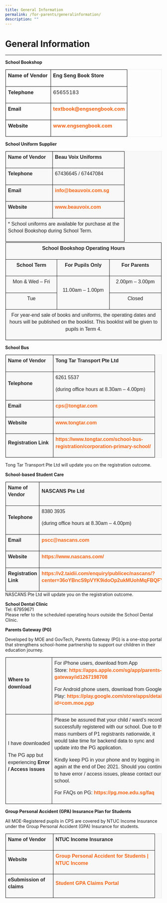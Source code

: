 ```yaml
---
title: General Information
permalink: /for-parents/generalinformation/
description: ""
---
```

General Information
===================

  

---

**School Bookshop**  

<table class="iveo_table ives_tab_1" style="margin: 0px; outline: 0px; padding: 0px; border: 1px solid rgb(234, 234, 234); border-collapse: collapse;"><tbody class="" style="margin: 0px; outline: 0px; padding: 0px;"><tr class="" style="margin: 0px; outline: 0px; padding: 0px;"><td width="130" class="" style="margin: 0px; outline: 0px; padding: 7px; text-align: center; background-color: transparent; color: rgb(34, 34, 34); border: 1px solid rgb(0, 0, 0);"><p class="" style="margin: 0px 0px 1em; outline: 0px; padding: 0px; line-height: 22.4px; text-align: left;"><b class="" style="margin: 0px; outline: 0px; padding: 0px;">Name of Vendor</b></p></td><td width="216" class="" style="margin: 0px; outline: 0px; padding: 7px; text-align: center; background-color: transparent; color: rgb(34, 34, 34); border: 1px solid rgb(0, 0, 0);"><p class="" style="margin: 0px 0px 1em; outline: 0px; padding: 0px; line-height: 22.4px; text-align: left;"><b class="" style="margin: 0px; outline: 0px; padding: 0px;">Eng Seng Book Store</b></p></td></tr><tr class="" style="margin: 0px; outline: 0px; padding: 0px;"><td width="130" class="" style="margin: 0px; outline: 0px; padding: 7px; text-align: center; background-color: transparent; color: rgb(34, 34, 34); border: 1px solid rgb(0, 0, 0);"><p class="" style="margin: 0px 0px 1em; outline: 0px; padding: 0px; line-height: 22.4px; text-align: left;"><b class="" style="margin: 0px; outline: 0px; padding: 0px;">Telephone</b></p></td><td width="216" class="" style="margin: 0px; outline: 0px; padding: 7px; text-align: center; background-color: transparent; color: rgb(34, 34, 34); border: 1px solid rgb(0, 0, 0);"><p class="" style="margin: 0px 0px 1em; outline: 0px; padding: 0px; line-height: 22.4px; text-align: left;"><span class="" style="margin: 0px; outline: 0px; padding: 0px;">65655183</span></p></td></tr><tr class="" style="margin: 0px; outline: 0px; padding: 0px;"><td width="130" class="" style="margin: 0px; outline: 0px; padding: 7px; text-align: center; background-color: transparent; color: rgb(34, 34, 34); border: 1px solid rgb(0, 0, 0);"><p class="" style="margin: 0px 0px 1em; outline: 0px; padding: 0px; line-height: 22.4px; text-align: left;"><b class="" style="margin: 0px; outline: 0px; padding: 0px;">Email</b></p></td><td width="216" class="" style="margin: 0px; outline: 0px; padding: 7px; text-align: center; background-color: transparent; color: rgb(34, 34, 34); border: 1px solid rgb(0, 0, 0);"><p class="" style="margin: 0px 0px 1em; outline: 0px; padding: 0px; line-height: 22.4px; text-align: left;"><a href="mailto:textbook@engsengbook.com" class="" style="margin: 0px; outline: 0px; padding: 0px; color: rgb(245, 100, 20); text-decoration: none; font-weight: 700;">textbook@engsengbook.com</a><span class="" style="margin: 0px; outline: 0px; padding: 0px;"></span></p></td></tr><tr class="" style="margin: 0px; outline: 0px; padding: 0px;"><td width="130" class="" style="margin: 0px; outline: 0px; padding: 7px; text-align: center; background-color: transparent; color: rgb(34, 34, 34); border: 1px solid rgb(0, 0, 0);"><p class="" style="margin: 0px 0px 1em; outline: 0px; padding: 0px; line-height: 22.4px; text-align: left;"><b class="" style="margin: 0px; outline: 0px; padding: 0px;"><span class="" style="margin: 0px; outline: 0px; padding: 0px;">Website</span></b></p></td><td width="216" class="" style="margin: 0px; outline: 0px; padding: 7px; text-align: center; background-color: transparent; color: rgb(34, 34, 34); border: 1px solid rgb(0, 0, 0);"><p class="" style="margin: 0px 0px 1em; outline: 0px; padding: 0px; line-height: 22.4px; text-align: left;"><span class="" style="margin: 0px; outline: 0px; padding: 0px;"><span class="" style="margin: 0px; outline: 0px; padding: 0px;"><a href="http://www.engsengbook.com/" class="" target="_blank" style="margin: 0px; outline: 0px; padding: 0px; color: rgb(245, 100, 20); text-decoration: none; font-weight: 700;">www.engsengbook.com</a></span></span></p></td></tr></tbody></table>

**School Uniform Supplier**

<table class="iveo_table ives_tab_1" style="margin: 0px; outline: 0px; padding: 0px; border: 1px solid rgb(234, 234, 234); border-collapse: collapse; color: rgb(0, 0, 0); font-family: Raleway, sans-serif; font-size: 16px; font-style: normal; font-variant-ligatures: normal; font-variant-caps: normal; font-weight: 400; letter-spacing: normal; orphans: 2; text-align: left; text-transform: none; white-space: normal; widows: 2; word-spacing: 0px; -webkit-text-stroke-width: 0px; background-color: rgba(248, 248, 248, 0.9); text-decoration-thickness: initial; text-decoration-style: initial; text-decoration-color: initial;"><tbody class="" style="margin: 0px; outline: 0px; padding: 0px;"><tr class="" style="margin: 0px; outline: 0px; padding: 0px;"><td width="136" class="" style="margin: 0px; outline: 0px; padding: 7px; text-align: center; background-color: transparent; color: rgb(34, 34, 34); border: 1px solid rgb(0, 0, 0);"><p class="" style="margin: 0px 0px 1em; outline: 0px; padding: 0px; line-height: 22.4px; text-align: left;"><b class="" style="margin: 0px; outline: 0px; padding: 0px;">Name of Vendor</b></p></td><td width="216" class="" style="margin: 0px; outline: 0px; padding: 7px; text-align: center; background-color: transparent; color: rgb(34, 34, 34); border: 1px solid rgb(0, 0, 0);"><p class="" style="margin: 0px 0px 1em; outline: 0px; padding: 0px; line-height: 22.4px; text-align: left;"><b class="" style="margin: 0px; outline: 0px; padding: 0px;">Beau Voix Uniforms</b></p></td></tr><tr class="" style="margin: 0px; outline: 0px; padding: 0px;"><td width="136" class="" style="margin: 0px; outline: 0px; padding: 7px; text-align: center; background-color: transparent; color: rgb(34, 34, 34); border: 1px solid rgb(0, 0, 0);"><p class="" style="margin: 0px 0px 1em; outline: 0px; padding: 0px; line-height: 22.4px; text-align: left;"><b class="" style="margin: 0px; outline: 0px; padding: 0px;">Telephone</b></p></td><td width="216" class="" style="margin: 0px; outline: 0px; padding: 7px; text-align: center; background-color: transparent; color: rgb(34, 34, 34); border: 1px solid rgb(0, 0, 0);"><p class="" style="margin: 0px 0px 1em; outline: 0px; padding: 0px; line-height: 22.4px; text-align: left;"><span class="" style="margin: 0px; outline: 0px; padding: 0px;">67436645 / 67447084</span></p></td></tr><tr class="" style="margin: 0px; outline: 0px; padding: 0px;"><td width="136" class="" style="margin: 0px; outline: 0px; padding: 7px; text-align: center; background-color: transparent; color: rgb(34, 34, 34); border: 1px solid rgb(0, 0, 0);"><p class="" style="margin: 0px 0px 1em; outline: 0px; padding: 0px; line-height: 22.4px; text-align: left;"><b class="" style="margin: 0px; outline: 0px; padding: 0px;">Email</b></p></td><td width="216" class="" style="margin: 0px; outline: 0px; padding: 7px; text-align: center; background-color: transparent; color: rgb(34, 34, 34); border: 1px solid rgb(0, 0, 0);"><p class="" style="margin: 0px 0px 1em; outline: 0px; padding: 0px; line-height: 22.4px; text-align: left;"><a href="mailto:info@beauvoix.com.sg" class="" target="" style="margin: 0px; outline: 0px; padding: 0px; color: rgb(245, 100, 20); text-decoration: none; font-weight: 700;">info@beauvoix.com.sg</a><span class="" style="margin: 0px; outline: 0px; padding: 0px;"></span></p></td></tr><tr class="" style="margin: 0px; outline: 0px; padding: 0px;"><td width="136" class="" style="margin: 0px; outline: 0px; padding: 7px; text-align: center; background-color: transparent; color: rgb(34, 34, 34); border: 1px solid rgb(0, 0, 0);"><p class="" style="margin: 0px 0px 1em; outline: 0px; padding: 0px; line-height: 22.4px; text-align: left;"><b class="" style="margin: 0px; outline: 0px; padding: 0px;"><span class="" style="margin: 0px; outline: 0px; padding: 0px;">Website</span></b></p></td><td width="216" class="" style="margin: 0px; outline: 0px; padding: 7px; text-align: center; background-color: transparent; color: rgb(34, 34, 34); border: 1px solid rgb(0, 0, 0);"><p class="" style="margin: 0px 0px 1em; outline: 0px; padding: 0px; line-height: 22.4px; text-align: left;"><a href="http://www.beauvoix.com/" class="" target="_blank" style="margin: 0px; outline: 0px; padding: 0px; color: rgb(245, 100, 20); text-decoration: none; font-weight: 700;">www.beauvoix.com</a><span class="" style="margin: 0px; outline: 0px; padding: 0px;"></span></p></td></tr><tr class="" style="margin: 0px; outline: 0px; padding: 0px;"><td width="352" colspan="2" class="" style="margin: 0px; outline: 0px; padding: 7px; text-align: center; background-color: transparent; color: rgb(34, 34, 34); border: 1px solid rgb(0, 0, 0);"><p class="" style="margin: 0px 0px 1em; outline: 0px; padding: 0px; line-height: 22.4px; text-align: left;">* School uniforms are available for purchase at the School Bookshop during School Term.</p></td></tr></tbody></table>

<table class="iveo_table ives_tab_1" style="margin: 0px; outline: 0px; padding: 0px; border: 1px solid rgb(234, 234, 234); border-collapse: collapse; color: rgb(0, 0, 0); font-family: Raleway, sans-serif; font-size: 16px; font-style: normal; font-variant-ligatures: normal; font-variant-caps: normal; font-weight: 400; letter-spacing: normal; orphans: 2; text-align: left; text-transform: none; white-space: normal; widows: 2; word-spacing: 0px; -webkit-text-stroke-width: 0px; background-color: rgba(248, 248, 248, 0.9); text-decoration-thickness: initial; text-decoration-style: initial; text-decoration-color: initial;"><tbody class="" style="margin: 0px; outline: 0px; padding: 0px;"><tr class="" style="margin: 0px; outline: 0px; padding: 0px;"><td width="610" colspan="3" class="" style="margin: 0px; outline: 0px; padding: 7px; text-align: center; background-color: transparent; color: rgb(34, 34, 34); border: 1px solid rgb(0, 0, 0);"><p class="" align="center" style="margin: 0px 0px 1em; outline: 0px; padding: 0px; line-height: 22.4px;"><b class="" style="margin: 0px; outline: 0px; padding: 0px;">School Bookshop Operating Hours</b></p></td></tr><tr class="" style="margin: 0px; outline: 0px; padding: 0px;"><td width="203" class="" style="margin: 0px; outline: 0px; padding: 7px; text-align: center; background-color: transparent; color: rgb(34, 34, 34); border: 1px solid rgb(0, 0, 0);"><p class="" align="center" style="margin: 0px 0px 1em; outline: 0px; padding: 0px; line-height: 22.4px;"><b class="" style="margin: 0px; outline: 0px; padding: 0px;">School Term</b></p></td><td width="203" class="" style="margin: 0px; outline: 0px; padding: 7px; text-align: center; background-color: transparent; color: rgb(34, 34, 34); border: 1px solid rgb(0, 0, 0);"><p class="" align="center" style="margin: 0px 0px 1em; outline: 0px; padding: 0px; line-height: 22.4px;"><b class="" style="margin: 0px; outline: 0px; padding: 0px;">For Pupils Only</b></p></td><td width="203" class="" style="margin: 0px; outline: 0px; padding: 7px; text-align: center; background-color: transparent; color: rgb(34, 34, 34); border: 1px solid rgb(0, 0, 0);"><p class="" align="center" style="margin: 0px 0px 1em; outline: 0px; padding: 0px; line-height: 22.4px;"><b class="" style="margin: 0px; outline: 0px; padding: 0px;">For Parents</b></p></td></tr><tr class="" style="margin: 0px; outline: 0px; padding: 0px;"><td width="203" class="" style="margin: 0px; outline: 0px; padding: 7px; text-align: center; background-color: transparent; color: rgb(34, 34, 34); border: 1px solid rgb(0, 0, 0);"><p class="" align="center" style="margin: 0px 0px 1em; outline: 0px; padding: 0px; line-height: 22.4px;"><span class="" style="margin: 0px; outline: 0px; padding: 0px;">Mon &amp; Wed – Fri</span></p></td><td width="203" rowspan="2" class="" style="margin: 0px; outline: 0px; padding: 7px; text-align: center; background-color: transparent; color: rgb(34, 34, 34); border: 1px solid rgb(0, 0, 0);"><p class="" align="center" style="margin: 0px 0px 1em; outline: 0px; padding: 0px; line-height: 22.4px;"><span class="" style="margin: 0px; outline: 0px; padding: 0px;">11.00am – 1.00pm</span></p></td><td width="203" class="" style="margin: 0px; outline: 0px; padding: 7px; text-align: center; background-color: transparent; color: rgb(34, 34, 34); border: 1px solid rgb(0, 0, 0);"><p class="" align="center" style="margin: 0px 0px 1em; outline: 0px; padding: 0px; line-height: 22.4px;"><span class="" style="margin: 0px; outline: 0px; padding: 0px;">2.00pm – 3.00pm</span></p></td></tr><tr class="" style="margin: 0px; outline: 0px; padding: 0px;"><td width="203" class="" style="margin: 0px; outline: 0px; padding: 7px; text-align: center; background-color: transparent; color: rgb(34, 34, 34); border: 1px solid rgb(0, 0, 0);"><p class="" align="center" style="margin: 0px 0px 1em; outline: 0px; padding: 0px; line-height: 22.4px;"><span class="" style="margin: 0px; outline: 0px; padding: 0px;">Tue</span></p></td><td width="203" class="" style="margin: 0px; outline: 0px; padding: 7px; text-align: center; background-color: transparent; color: rgb(34, 34, 34); border: 1px solid rgb(0, 0, 0);"><p class="" align="center" style="margin: 0px 0px 1em; outline: 0px; padding: 0px; line-height: 22.4px;"><span class="" style="margin: 0px; outline: 0px; padding: 0px;">Closed</span></p></td></tr><tr class="" style="margin: 0px; outline: 0px; padding: 0px;"><td width="610" colspan="3" class="" style="margin: 0px; outline: 0px; padding: 7px; text-align: center; background-color: transparent; color: rgb(34, 34, 34); border: 1px solid rgb(0, 0, 0);"><p class="" align="center" style="margin: 0px 0px 1em; outline: 0px; padding: 0px; line-height: 22.4px;"><span class="" style="margin: 0px; outline: 0px; padding: 0px;">For year-end sale of books and uniforms, the operating dates and hours will be published on the booklist. This booklist will be given to pupils in Term 4.</span></p></td></tr></tbody></table>

  

  

**School Bus**

<table class="iveo_table ives_tab_1" style="margin: 0px; outline: 0px; padding: 0px; border: 1px solid rgb(234, 234, 234); border-collapse: collapse; color: rgb(0, 0, 0); font-family: Raleway, sans-serif; font-size: 16px; font-style: normal; font-variant-ligatures: normal; font-variant-caps: normal; font-weight: 400; letter-spacing: normal; orphans: 2; text-align: left; text-transform: none; white-space: normal; widows: 2; word-spacing: 0px; -webkit-text-stroke-width: 0px; background-color: rgba(248, 248, 248, 0.9); text-decoration-thickness: initial; text-decoration-style: initial; text-decoration-color: initial;"><tbody class="" style="margin: 0px; outline: 0px; padding: 0px;"><tr class="" style="margin: 0px; outline: 0px; padding: 0px;"><td width="138" class="" style="margin: 0px; outline: 0px; padding: 7px; text-align: center; background-color: transparent; color: rgb(34, 34, 34); border: 1px solid rgb(0, 0, 0);"><p class="" style="margin: 0px 0px 1em; outline: 0px; padding: 0px; line-height: 22.4px; text-align: left;"><b class="" style="margin: 0px; outline: 0px; padding: 0px;">Name of Vendor</b></p></td><td width="312" class="" style="margin: 0px; outline: 0px; padding: 7px; text-align: center; background-color: transparent; color: rgb(34, 34, 34); border: 1px solid rgb(0, 0, 0);"><p class="" style="margin: 0px 0px 1em; outline: 0px; padding: 0px; line-height: 22.4px; text-align: left;"><b class="" style="margin: 0px; outline: 0px; padding: 0px;">Tong Tar Transport Pte Ltd</b></p></td></tr><tr class="" style="margin: 0px; outline: 0px; padding: 0px;"><td width="138" class="" style="margin: 0px; outline: 0px; padding: 7px; text-align: center; background-color: transparent; color: rgb(34, 34, 34); border: 1px solid rgb(0, 0, 0);"><p class="" style="margin: 0px 0px 1em; outline: 0px; padding: 0px; line-height: 22.4px; text-align: left;"><b class="" style="margin: 0px; outline: 0px; padding: 0px;">Telephone</b></p></td><td width="312" class="" style="margin: 0px; outline: 0px; padding: 7px; text-align: center; background-color: transparent; color: rgb(34, 34, 34); border: 1px solid rgb(0, 0, 0);"><p class="" style="margin: 0px 0px 1em; outline: 0px; padding: 0px; line-height: 22.4px; text-align: left;"><span class="" style="margin: 0px; outline: 0px; padding: 0px;">6261 5537</span></p><p class="" style="margin: 0px 0px 1em; outline: 0px; padding: 0px; line-height: 22.4px; text-align: left;"><span class="" style="margin: 0px; outline: 0px; padding: 0px;">(during office hours at 8.30am – 4.00pm)</span></p></td></tr><tr class="" style="margin: 0px; outline: 0px; padding: 0px;"><td width="138" class="" style="margin: 0px; outline: 0px; padding: 7px; text-align: center; background-color: transparent; color: rgb(34, 34, 34); border: 1px solid rgb(0, 0, 0);"><p class="" style="margin: 0px 0px 1em; outline: 0px; padding: 0px; line-height: 22.4px; text-align: left;"><b class="" style="margin: 0px; outline: 0px; padding: 0px;">Email</b></p></td><td width="312" class="" style="margin: 0px; outline: 0px; padding: 7px; text-align: center; background-color: transparent; color: rgb(34, 34, 34); border: 1px solid rgb(0, 0, 0);"><p class="" style="margin: 0px 0px 1em; outline: 0px; padding: 0px; line-height: 22.4px; text-align: left;"><a href="mailto:cps@tongtar.com" class="" target="" style="margin: 0px; outline: 0px; padding: 0px; color: rgb(245, 100, 20); text-decoration: none; font-weight: 700;">cps@tongtar.com</a><span class="" style="margin: 0px; outline: 0px; padding: 0px;"></span></p></td></tr><tr class="" style="margin: 0px; outline: 0px; padding: 0px;"><td width="138" class="" style="margin: 0px; outline: 0px; padding: 7px; text-align: center; background-color: transparent; color: rgb(34, 34, 34); border: 1px solid rgb(0, 0, 0);"><p class="" style="margin: 0px 0px 1em; outline: 0px; padding: 0px; line-height: 22.4px; text-align: left;"><b class="" style="margin: 0px; outline: 0px; padding: 0px;">Website</b></p></td><td width="312" class="" style="margin: 0px; outline: 0px; padding: 7px; text-align: center; background-color: transparent; color: rgb(34, 34, 34); border: 1px solid rgb(0, 0, 0);"><p class="" style="margin: 0px 0px 1em; outline: 0px; padding: 0px; line-height: 22.4px; text-align: left;"><a href="http://www.tongtar.com/" class="" target="_blank" style="margin: 0px; outline: 0px; padding: 0px; color: rgb(245, 100, 20); text-decoration: none; font-weight: 700;">www.tongtar.com</a><span class="" style="margin: 0px; outline: 0px; padding: 0px;"></span></p></td></tr><tr class="" style="margin: 0px; outline: 0px; padding: 0px;"><td width="138" class="" style="margin: 0px; outline: 0px; padding: 7px; text-align: center; background-color: transparent; color: rgb(34, 34, 34); border: 1px solid rgb(0, 0, 0);"><p class="" style="margin: 0px 0px 1em; outline: 0px; padding: 0px; line-height: 22.4px; text-align: left;"><b class="" style="margin: 0px; outline: 0px; padding: 0px;">Registration Link</b></p></td><td width="312" class="" style="margin: 0px; outline: 0px; padding: 7px; text-align: center; background-color: transparent; color: rgb(34, 34, 34); border: 1px solid rgb(0, 0, 0);"><p class="" style="margin: 0px 0px 1em; outline: 0px; padding: 0px; line-height: 22.4px; text-align: left;"><a href="https://www.tongtar.com/school-bus-registration/corporation-primary-school/" class="" target="_blank" style="margin: 0px; outline: 0px; padding: 0px; color: rgb(245, 100, 20); text-decoration: none; font-weight: 700;">https://www.tongtar.com/school-bus-registration/corporation-primary-school/</a><span class="" style="margin: 0px; outline: 0px; padding: 0px;"></span></p></td></tr></tbody></table>

Tong Tar Transport Pte Ltd will update you on the registration outcome. 

**School-based Student Care**

<table class="iveo_table ives_tab_1" style="margin: 0px; outline: 0px; padding: 0px; border: 1px solid rgb(234, 234, 234); border-collapse: collapse; color: rgb(0, 0, 0); font-family: Raleway, sans-serif; font-size: 16px; font-style: normal; font-variant-ligatures: normal; font-variant-caps: normal; font-weight: 400; letter-spacing: normal; orphans: 2; text-align: left; text-transform: none; white-space: normal; widows: 2; word-spacing: 0px; -webkit-text-stroke-width: 0px; background-color: rgba(248, 248, 248, 0.9); text-decoration-thickness: initial; text-decoration-style: initial; text-decoration-color: initial;"><tbody class="" style="margin: 0px; outline: 0px; padding: 0px;"><tr class="" style="margin: 0px; outline: 0px; padding: 0px;"><td width="137" class="" style="margin: 0px; outline: 0px; padding: 7px; text-align: center; background-color: transparent; color: rgb(34, 34, 34); border: 1px solid rgb(0, 0, 0);"><p class="" style="margin: 0px 0px 1em; outline: 0px; padding: 0px; line-height: 22.4px; text-align: left;"><b class="" style="margin: 0px; outline: 0px; padding: 0px;">Name of Vendor</b></p></td><td width="396" class="" style="margin: 0px; outline: 0px; padding: 7px; text-align: center; background-color: transparent; color: rgb(34, 34, 34); border: 1px solid rgb(0, 0, 0);"><p class="" style="margin: 0px 0px 1em; outline: 0px; padding: 0px; line-height: 22.4px; text-align: left;"><b class="" style="margin: 0px; outline: 0px; padding: 0px;">NASCANS Pte Ltd</b></p></td></tr><tr class="" style="margin: 0px; outline: 0px; padding: 0px;"><td width="137" class="" style="margin: 0px; outline: 0px; padding: 7px; text-align: center; background-color: transparent; color: rgb(34, 34, 34); border: 1px solid rgb(0, 0, 0);"><p class="" style="margin: 0px 0px 1em; outline: 0px; padding: 0px; line-height: 22.4px; text-align: left;"><b class="" style="margin: 0px; outline: 0px; padding: 0px;">Telephone</b></p></td><td width="396" class="" style="margin: 0px; outline: 0px; padding: 7px; text-align: center; background-color: transparent; color: rgb(34, 34, 34); border: 1px solid rgb(0, 0, 0);"><p class="" style="margin: 0px 0px 1em; outline: 0px; padding: 0px; line-height: 22.4px; text-align: left;"><span class="" style="margin: 0px; outline: 0px; padding: 0px;">8380 3935<span class="" style="margin: 0px; outline: 0px; padding: 0px;"></span></span></p><p class="" style="margin: 0px 0px 1em; outline: 0px; padding: 0px; line-height: 22.4px; text-align: left;"><span class="" style="margin: 0px; outline: 0px; padding: 0px;">(during office hours at 8.30am – 4.00pm)</span></p></td></tr><tr class="" style="margin: 0px; outline: 0px; padding: 0px;"><td width="137" class="" style="margin: 0px; outline: 0px; padding: 7px; text-align: center; background-color: transparent; color: rgb(34, 34, 34); border: 1px solid rgb(0, 0, 0);"><p class="" style="margin: 0px 0px 1em; outline: 0px; padding: 0px; line-height: 22.4px; text-align: left;"><b class="" style="margin: 0px; outline: 0px; padding: 0px;">Email</b></p></td><td width="396" class="" style="margin: 0px; outline: 0px; padding: 7px; text-align: center; background-color: transparent; color: rgb(34, 34, 34); border: 1px solid rgb(0, 0, 0);"><p class="" style="margin: 0px 0px 1em; outline: 0px; padding: 0px; line-height: 22.4px; text-align: left;"><a href="mailto:cpscc@nascans.com" class="" target="" style="margin: 0px; outline: 0px; padding: 0px; color: rgb(245, 100, 20); text-decoration: none; font-weight: 700;">pscc@nascans.com</a><span class="" style="margin: 0px; outline: 0px; padding: 0px;"></span></p></td></tr><tr class="" style="margin: 0px; outline: 0px; padding: 0px;"><td width="137" class="" style="margin: 0px; outline: 0px; padding: 7px; text-align: center; background-color: transparent; color: rgb(34, 34, 34); border: 1px solid rgb(0, 0, 0);"><p class="" style="margin: 0px 0px 1em; outline: 0px; padding: 0px; line-height: 22.4px; text-align: left;"><b class="" style="margin: 0px; outline: 0px; padding: 0px;">Website</b></p></td><td width="396" class="" style="margin: 0px; outline: 0px; padding: 7px; text-align: center; background-color: transparent; color: rgb(34, 34, 34); border: 1px solid rgb(0, 0, 0);"><p class="" style="margin: 0px 0px 1em; outline: 0px; padding: 0px; line-height: 22.4px; text-align: left;"><a href="https://www.nascans.com/" class="" target="_blank" style="margin: 0px; outline: 0px; padding: 0px; color: rgb(245, 100, 20); text-decoration: none; font-weight: 700;">https://www.nascans.com/</a><span class="" style="margin: 0px; outline: 0px; padding: 0px;"></span></p></td></tr><tr class="" style="margin: 0px; outline: 0px; padding: 0px;"><td width="137" class="" style="margin: 0px; outline: 0px; padding: 7px; text-align: center; background-color: transparent; color: rgb(34, 34, 34); border: 1px solid rgb(0, 0, 0);"><p class="" style="margin: 0px 0px 1em; outline: 0px; padding: 0px; line-height: 22.4px; text-align: left;"><b class="" style="margin: 0px; outline: 0px; padding: 0px;">Registration Link</b></p></td><td width="396" class="" style="margin: 0px; outline: 0px; padding: 7px; text-align: center; background-color: transparent; color: rgb(34, 34, 34); border: 1px solid rgb(0, 0, 0);"><p class="" style="margin: 0px 0px 1em; outline: 0px; padding: 0px; line-height: 22.4px; text-align: left;"><a href="https://v2.taidii.com/enquiry/publicec/nascans/?center=36oYBncS9pVYK9idoOp2ukMUohMqFBQFYkNsDWsIKW4=" class="" target="_blank" style="margin: 0px; outline: 0px; padding: 0px; color: rgb(245, 100, 20); text-decoration: none; font-weight: 700;">https://v2.taidii.com/enquiry/publicec/nascans/?center=36oYBncS9pVYK9idoOp2ukMUohMqFBQFYkNsDWsIKW4=</a><span class="" style="margin: 0px; outline: 0px; padding: 0px;"></span></p></td></tr></tbody></table>
NASCANS Pte Ltd will update you on the registration outcome. 

  

  

**School Dental Clinic**    
Tel: 67959671   
Please refer to the scheduled operating hours outside the School Dental Clinic.

  

  

**Parents Gateway (PG)**

Developed by MOE and GovTech, Parents Gateway (PG) is a one-stop portal that strengthens school-home partnership to support our children in their education journey.

<table class="iveo_table ives_tab_1" width="606" style="margin: 0px; outline: 0px; padding: 0px; border: 1px solid rgb(234, 234, 234); border-collapse: collapse; color: rgb(0, 0, 0); font-family: Raleway, sans-serif; font-size: 16px; font-style: normal; font-variant-ligatures: normal; font-variant-caps: normal; font-weight: 400; letter-spacing: normal; orphans: 2; text-align: left; text-transform: none; white-space: normal; widows: 2; word-spacing: 0px; -webkit-text-stroke-width: 0px; background-color: rgba(248, 248, 248, 0.9); text-decoration-thickness: initial; text-decoration-style: initial; text-decoration-color: initial;"><tbody class="" style="margin: 0px; outline: 0px; padding: 0px;"><tr class="" style="margin: 0px; outline: 0px; padding: 0px;"><td width="126" class="" style="margin: 0px; outline: 0px; padding: 7px; text-align: center; background-color: transparent; color: rgb(34, 34, 34); border: 1px solid rgb(0, 0, 0);"><p class="" style="margin: 0px 0px 1em; outline: 0px; padding: 0px; line-height: 22.4px; text-align: left;"><b class="" style="margin: 0px; outline: 0px; padding: 0px;"><span class="" style="margin: 0px; outline: 0px; padding: 0px;">Where to download</span></b><b class="" style="margin: 0px; outline: 0px; padding: 0px;"><span class="" style="margin: 0px; outline: 0px; padding: 0px;"></span></b></p></td><td width="480" class="" style="margin: 0px; outline: 0px; padding: 7px; text-align: center; background-color: transparent; color: rgb(34, 34, 34); border: 1px solid rgb(0, 0, 0);"><p class="" style="margin: 0px 0px 1em; outline: 0px; padding: 0px; line-height: 22.4px; text-align: left;"><span class="" style="margin: 0px; outline: 0px; padding: 0px;">For iPhone users, download from App Store:<span class="" style="margin: 0px; outline: 0px; padding: 0px;"><span>&nbsp;</span></span></span><a href="https://apps.apple.com/sg/app/parents-gateway/id1267198708" target="_blank" class="" style="margin: 0px; outline: 0px; padding: 0px; color: rgb(245, 100, 20); text-decoration: none; font-weight: 700;"><span class="" style="margin: 0px; outline: 0px; padding: 0px;">https://apps.apple.com/sg/app/parents-gateway/id1267198708</span></a><span class="" style="margin: 0px; outline: 0px; padding: 0px;"></span></p><p class="" style="margin: 0px 0px 1em; outline: 0px; padding: 0px; line-height: 22.4px;"><span class="" style="margin: 0px; outline: 0px; padding: 0px;"></span></p><p class="" style="margin: 0px 0px 1em; outline: 0px; padding: 0px; line-height: 22.4px; text-align: left;"><span class="" style="margin: 0px; outline: 0px; padding: 0px;">For Android phone users, download from Google Play:<span class="" style="margin: 0px; outline: 0px; padding: 0px;"><span>&nbsp;</span></span></span><a href="https://play.google.com/store/apps/details?id=com.moe.pgp" target="_blank" class="" style="margin: 0px; outline: 0px; padding: 0px; color: rgb(245, 100, 20); text-decoration: none; font-weight: 700;"><span class="" style="margin: 0px; outline: 0px; padding: 0px;">https://play.google.com/store/apps/details?id=com.moe.pgp</span></a><u class="" style="margin: 0px; outline: 0px; padding: 0px;"><span class="" style="margin: 0px; outline: 0px; padding: 0px;"></span></u></p></td></tr><tr class="" style="margin: 0px; outline: 0px; padding: 0px;"><td width="126" class="" style="margin: 0px; outline: 0px; padding: 7px; text-align: center; background-color: transparent; color: rgb(34, 34, 34); border: 1px solid rgb(0, 0, 0);"><p class="" style="margin: 0px 0px 1em; outline: 0px; padding: 0px; line-height: 22.4px; text-align: left;"><span class="" style="margin: 0px; outline: 0px; padding: 0px;">I have downloaded</span><span class="" style="margin: 0px; outline: 0px; padding: 0px;"></span></p><p class="" style="margin: 0px 0px 1em; outline: 0px; padding: 0px; line-height: 22.4px; text-align: left;"><span class="" style="margin: 0px; outline: 0px; padding: 0px;">The PG app but experiencing<b class="" style="margin: 0px; outline: 0px; padding: 0px;"><span>&nbsp;</span>Error / Access issues</b></span><b class="" style="margin: 0px; outline: 0px; padding: 0px;"><span class="" style="margin: 0px; outline: 0px; padding: 0px;"></span></b></p></td><td width="480" class="" style="margin: 0px; outline: 0px; padding: 7px; text-align: center; background-color: transparent; color: rgb(34, 34, 34); border: 1px solid rgb(0, 0, 0);"><p class="" style="margin: 0px 0px 1em; outline: 0px; padding: 0px; line-height: 22.4px; text-align: left;"><span class="" style="margin: 0px; outline: 0px; padding: 0px;">Please be assured that your child / ward’s record is successfully registered with our school. Due to the mass numbers of P1 registrants nationwide, it would take time for backend data to sync and update into the PG application.</span><span class="" style="margin: 0px; outline: 0px; padding: 0px;"></span></p><p class="" style="margin: 0px 0px 1em; outline: 0px; padding: 0px; line-height: 22.4px;"><span class="" style="margin: 0px; outline: 0px; padding: 0px;"></span></p><p class="" style="margin: 0px 0px 1em; outline: 0px; padding: 0px; line-height: 22.4px; text-align: left;"><span class="" style="margin: 0px; outline: 0px; padding: 0px;">Kindly keep PG in your phone and try logging in again at the end of Dec 2021. Should you continue to have error / access issues, please contact our school.</span><span class="" style="margin: 0px; outline: 0px; padding: 0px;"></span></p><p class="" style="margin: 0px 0px 1em; outline: 0px; padding: 0px; line-height: 22.4px;"><span class="" style="margin: 0px; outline: 0px; padding: 0px;"></span></p><p class="" style="margin: 0px 0px 1em; outline: 0px; padding: 0px; line-height: 22.4px; text-align: left;"><span class="" style="margin: 0px; outline: 0px; padding: 0px;">For FAQs on PG:</span><span class="" style="margin: 0px; outline: 0px; padding: 0px;"><span>&nbsp;</span></span><a href="https://pg.moe.edu.sg/faq" target="_blank" class="" style="margin: 0px; outline: 0px; padding: 0px; color: rgb(245, 100, 20); text-decoration: none; font-weight: 700;"><span class="" style="margin: 0px; outline: 0px; padding: 0px;">https://pg.moe.edu.sg/faq</span></a><span class="" style="margin: 0px; outline: 0px; padding: 0px;"></span></p></td></tr></tbody></table>

  

  

**Group Personal Accident (GPA) Insurance Plan for Students**

All MOE-Registered pupils in CPS are covered by NTUC Income Insurance under the Group Personal Accident (GPA) Insurance for students. 

<table class="iveo_table ives_tab_1" style="margin: 0px; outline: 0px; padding: 0px; border: 1px solid rgb(234, 234, 234); border-collapse: collapse; color: rgb(0, 0, 0); font-family: Raleway, sans-serif; font-size: 16px; font-style: normal; font-variant-ligatures: normal; font-variant-caps: normal; font-weight: 400; letter-spacing: normal; orphans: 2; text-align: left; text-transform: none; white-space: normal; widows: 2; word-spacing: 0px; -webkit-text-stroke-width: 0px; background-color: rgba(248, 248, 248, 0.9); text-decoration-thickness: initial; text-decoration-style: initial; text-decoration-color: initial;"><tbody class="" style="margin: 0px; outline: 0px; padding: 0px;"><tr class="" style="margin: 0px; outline: 0px; padding: 0px;"><td width="138" class="" style="margin: 0px; outline: 0px; padding: 7px; text-align: center; background-color: transparent; color: rgb(34, 34, 34); border: 1px solid rgb(0, 0, 0);"><p class="" style="margin: 0px 0px 1em; outline: 0px; padding: 0px; line-height: 22.4px; text-align: left;"><b class="" style="margin: 0px; outline: 0px; padding: 0px;">Name of Vendor</b></p></td><td width="312" class="" style="margin: 0px; outline: 0px; padding: 7px; text-align: center; background-color: transparent; color: rgb(34, 34, 34); border: 1px solid rgb(0, 0, 0);"><p class="" style="margin: 0px 0px 1em; outline: 0px; padding: 0px; line-height: 22.4px; text-align: left;"><b class="" style="margin: 0px; outline: 0px; padding: 0px;">NTUC Income Insurance</b></p></td></tr><tr class="" style="margin: 0px; outline: 0px; padding: 0px;"><td width="138" class="" style="margin: 0px; outline: 0px; padding: 7px; text-align: center; background-color: transparent; color: rgb(34, 34, 34); border: 1px solid rgb(0, 0, 0);"><p class="" style="margin: 0px 0px 1em; outline: 0px; padding: 0px; line-height: 22.4px; text-align: left;"><b class="" style="margin: 0px; outline: 0px; padding: 0px;">Website</b></p></td><td width="312" class="" style="margin: 0px; outline: 0px; padding: 7px; text-align: center; background-color: transparent; color: rgb(34, 34, 34); border: 1px solid rgb(0, 0, 0);"><p class="" style="margin: 0px 0px 1em; outline: 0px; padding: 0px; line-height: 22.4px; text-align: left;"><a href="https://www.income.com.sg/group-insurance-for-schools-and-moe-personnel/group-personal-accident-for-students" class="" target="_blank" style="margin: 0px; outline: 0px; padding: 0px; color: rgb(245, 100, 20); text-decoration: none; font-weight: 700;">Group Personal Accident for Students | NTUC Income</a><span class="" style="margin: 0px; outline: 0px; padding: 0px;"></span></p></td></tr><tr class="" style="margin: 0px; outline: 0px; padding: 0px;"><td width="138" class="" style="margin: 0px; outline: 0px; padding: 7px; text-align: center; background-color: transparent; color: rgb(34, 34, 34); border: 1px solid rgb(0, 0, 0);"><p class="" style="margin: 0px 0px 1em; outline: 0px; padding: 0px; line-height: 22.4px; text-align: left;"><b class="" style="margin: 0px; outline: 0px; padding: 0px;">eSubmission of claims</b></p></td><td width="312" class="" style="margin: 0px; outline: 0px; padding: 7px; text-align: center; background-color: transparent; color: rgb(34, 34, 34); border: 1px solid rgb(0, 0, 0);"><p class="" style="margin: 0px 0px 1em; outline: 0px; padding: 0px; line-height: 22.4px; text-align: left;"><a href="https://studentgpa.incomegroupins.com.sg/#/" class="" target="_blank" style="margin: 0px; outline: 0px; padding: 0px; color: rgb(245, 100, 20); text-decoration: none; font-weight: 700;">Student GPA Claims Portal</a><span class="" style="margin: 0px; outline: 0px; padding: 0px;"></span></p></td></tr></tbody></table>